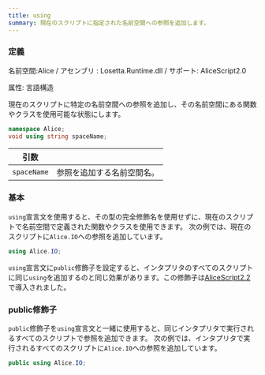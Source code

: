 ```yaml
---
title: using
summary: 現在のスクリプトに指定された名前空間への参照を追加します。
---
```

### 定義
名前空間:Alice / アセンブリ : Losetta.Runtime.dll / サポート: AliceScript2.0

属性: 言語構造

現在のスクリプトに特定の名前空間への参照を追加し、その名前空間にある関数やクラスを使用可能な状態にします。

```cs title="AliceScript"
namespace Alice;
void using string spaceName;
```

|引数| |
|-|-|
|`spaceName`| 参照を追加する名前空間名。|

### 基本
`using`宣言文を使用すると、その型の完全修飾名を使用せずに、現在のスクリプトで名前空間で定義された関数やクラスを使用できます。
次の例では、現在のスクリプトに`Alice.IO`への参照を追加しています。

```cs title="AliceScript"
using Alice.IO;
```

`using`宣言文に`public`修飾子を設定すると、インタプリタのすべてのスクリプトに同じ`using`を追加するのと同じ効果があります。この修飾子は[AliceScript2.2](../../changelog/2-2.md)で導入されました。

### public修飾子
`public`修飾子を`using`宣言文と一緒に使用すると、同じインタプリタで実行されるすべてのスクリプトで参照を追加できます。
次の例では、インタプリタで実行されるすべてのスクリプトに`Alice.IO`への参照を追加しています。

```cs title="AliceScript"
public using Alice.IO;
```